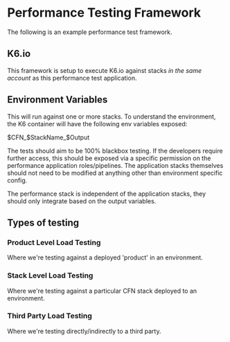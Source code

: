 # Performance Testing Framework

The following is an example performance test framework.

## K6.io

This framework is setup to execute K6.io against stacks _in the same account_ as this performance test application.

## Environment Variables

This will run against one or more stacks.  To understand the environment, the K6 container will have the following env variables exposed:

$CFN_$StackName_$Output

The tests should aim to be 100% blackbox testing.
If the developers require further access, this should be exposed via a specific permission on the performance application roles/pipelines.  The application stacks themselves should not need to be modified at anything other than environment specific config.

The performance stack is independent of the application stacks, they should only integrate based on the output variables.

## Types of testing

### Product Level Load Testing

Where we're testing against a deployed 'product' in an environment.  

### Stack Level Load Testing

Where we're testing against a particular CFN stack deployed to an environment.

### Third Party Load Testing

Where we're testing directly/indirectly to a third party.